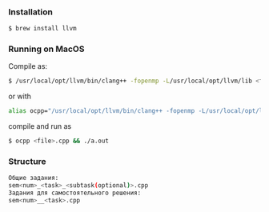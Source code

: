 ### Installation
```bash
$ brew install llvm
```
### Running on MacOS
Compile as:
```bash
$ /usr/local/opt/llvm/bin/clang++ -fopenmp -L/usr/local/opt/llvm/lib <file>.cpp 
```

or with

```bash
alias ocpp="/usr/local/opt/llvm/bin/clang++ -fopenmp -L/usr/local/opt/llvm/lib"
```

compile and run as  
```bash
$ ocpp <file>.cpp && ./a.out   
```

### Structure
```bash
Общие задания:
sem<num>_<task>_<subtask(optional)>.cpp
Задания для самостоятельного решения:
sem<num>__<task>.cpp
```